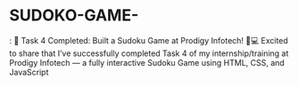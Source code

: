 # SUDOKO-GAME-
:  🧩 Task 4 Completed: Built a Sudoku Game at Prodigy Infotech! 🎯💻 Excited to share that I’ve successfully completed Task 4 of my internship/training at Prodigy Infotech — a fully interactive Sudoku Game using HTML, CSS, and JavaScript
